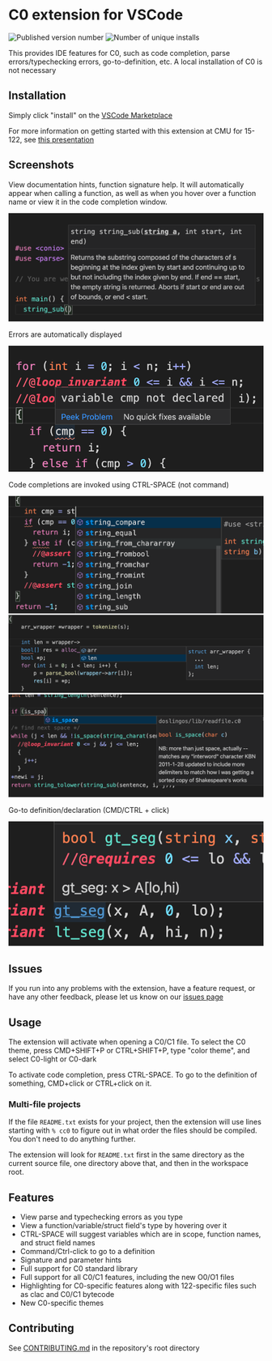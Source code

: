 # C0 extension for VSCode

![Published version number](https://vsmarketplacebadges.dev/version/15122staff.c0-lsp.svg) ![Number of unique installs](https://vsmarketplacebadges.dev/installs/15122staff.c0-lsp.svg)


This provides IDE features for C0, such as code completion, parse errors/typechecking errors, go-to-definition, etc. A local installation of C0 is not necessary 

## Installation

Simply click "install" on the [VSCode Marketplace](https://marketplace.visualstudio.com/items?itemName=15122staff.c0-lsp&ssr=false#overview)

For more information on getting started with this extension at CMU for 15-122, see [this presentation](https://docs.google.com/presentation/d/1Y3T15cJWumS-a0lOQwwyOhLMF6Yz7YBsbGfrZ0EmaZM/edit?usp=sharing)

## Screenshots

View documentation hints, function signature help. It will automatically appear when calling a function,
as well as when you hover over a function name or view it in the code completion window.

![Documentation hints](readme-images/doc.png)

Errors are automatically displayed

![Errors](readme-images/error.png)

Code completions are invoked using CTRL-SPACE (not command)

![Function completions](readme-images/completion.png) 
![Struct field completions](readme-images/struct.png) 
![Documentation in completion](readme-images/completion-doc.png) 

Go-to definition/declaration (CMD/CTRL + click) 

![Go-to definition](readme-images/goto.png) 

## Issues

If you run into any problems with the extension, have a feature request, or have any other feedback, please let us know on our [issues page](https://github.com/CalLavicka/c0-vscode-extension/issues)

## Usage

The extension will activate when opening a C0/C1 file. To select the C0 theme, press CMD+SHIFT+P or CTRL+SHIFT+P, type "color theme", and select C0-light or C0-dark

To activate code completion, press CTRL-SPACE. To go to the definition of something, CMD+click or CTRL+click on it. 

### Multi-file projects

If the file `README.txt` exists for your project, then the extension will use lines starting with ` % cc0 ` to figure out in what order the files should be compiled. You don't need to do anything further.

The extension will look for `README.txt` first in the same directory as the current source file, one directory above that, and then in the workspace root. 

## Features

* View parse and typechecking errors as you type 
* View a function/variable/struct field's type by hovering over it
* CTRL-SPACE will suggest variables which are in scope, function names, and struct field names
* Command/Ctrl-click to go to a definition
* Signature and parameter hints
* Full support for C0 standard library
* Full support for all C0/C1 features, including the new O0/O1 files
* Highlighting for C0-specific features along with 122-specific files such as clac and C0/C1 bytecode
* New C0-specific themes 


## Contributing

See [CONTRIBUTING.md](https://github.com/CalLavicka/c0-vscode-extension/blob/master/CONTRIBUTING.md) in the repository's root directory
